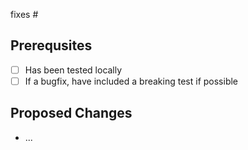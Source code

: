 fixes #

## Prerequsites

- [ ] Has been tested locally
- [ ] If a bugfix, have included a breaking test if possible

## Proposed Changes

- ...
